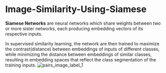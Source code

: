 # Image-Similarity-Using-Siamese
<b>Siamese Networks</b> are neural networks which share weights between two or more sister networks, each producing embedding vectors of its respective inputs.

In supervised similarity learning, the network are then trained to maximize the contrast(distance) between embeddings of inputs of different classes, while minimizing the distance between embeddings of similar classes, resulting in embedding spaces that reflect the class segmentation of the training inputs.
![pairs_image_label_1](https://user-images.githubusercontent.com/15634495/161435960-5b029bce-8a49-4f4f-aa91-72100e47d020.png)
